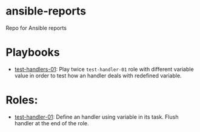 # ansible-reports
Repo for Ansible reports

# Playbooks

* [test-handlers-01](playbooks/test-handlers-01.yml): Play twice `test-handler-01` role with different variable value in order to test how an handler deals with redefined variable.

# Roles:

* [test-handler-01](roles/test-handler-01.yml): Define an handler using variable in its task. Flush handler at the end of the role.
